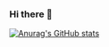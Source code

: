 ### Hi there 👋

[![Anurag's GitHub stats](https://github-readme-stats.vercel.app/api?username=Sajjad21990)](https://github.com/anuraghazra/github-readme-stats)

<!--
**Sajjad21990/sajjad21990** is a ✨ _special_ ✨ repository because its `README.md` (this file) appears on your GitHub profile.

Here are some ideas to get you started:

- 🔭 I’m currently working on ...
- 🌱 I’m currently learning ...
- 👯 I’m looking to collaborate on ...
- 🤔 I’m looking for help with ...
- 💬 Ask me about ...
- 📫 How to reach me: ...
- 😄 Pronouns: ...
- ⚡ Fun fact: ...
-->
